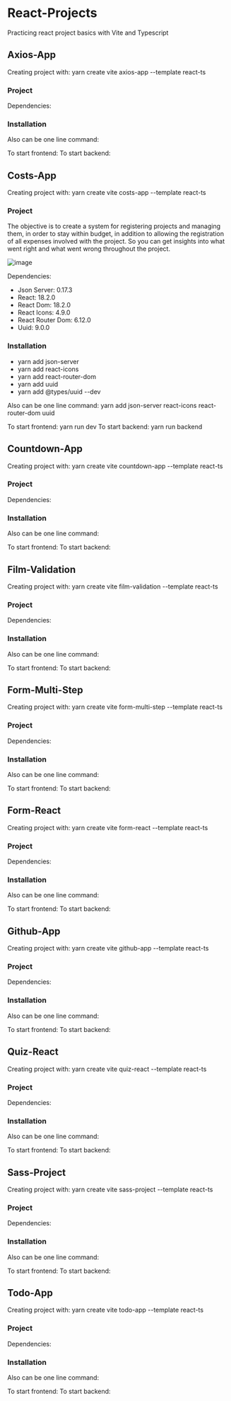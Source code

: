 # React-Projects

Practicing react project basics with Vite and Typescript

## Axios-App

Creating project with: yarn create vite axios-app --template react-ts

### Project







Dependencies:
  

### Installation



Also can be one line command:

To start frontend:
To start backend: 


## Costs-App

Creating project with: yarn create vite costs-app --template react-ts

### Project

The objective is to create a system for registering projects and managing them, in order to stay within budget, in addition to allowing the registration of all expenses involved with the project. So you can get insights into what went right and what went wrong throughout the project.


![image](https://github.com/Dutra3/react-projects/assets/56978439/d1d1715c-e73f-4801-ac38-26aa8bb19d25)


Dependencies:
  - Json Server: 0.17.3
  - React: 18.2.0
  - React Dom: 18.2.0
  - React Icons: 4.9.0
  - React Router Dom: 6.12.0
  - Uuid: 9.0.0

### Installation

- yarn add json-server
- yarn add react-icons
- yarn add react-router-dom
- yarn add uuid
- yarn add @types/uuid --dev

Also can be one line command: yarn add json-server react-icons react-router-dom uuid

To start frontend: yarn run dev
To start backend: yarn run backend


## Countdown-App

Creating project with: yarn create vite countdown-app --template react-ts

### Project







Dependencies:
  

### Installation



Also can be one line command:

To start frontend:
To start backend:


## Film-Validation

Creating project with: yarn create vite film-validation --template react-ts

### Project







Dependencies:
  

### Installation



Also can be one line command:

To start frontend:
To start backend:


## Form-Multi-Step

Creating project with: yarn create vite form-multi-step --template react-ts

### Project







Dependencies:
  

### Installation



Also can be one line command:

To start frontend:
To start backend:


## Form-React

Creating project with: yarn create vite form-react --template react-ts

### Project







Dependencies:
  

### Installation



Also can be one line command:

To start frontend:
To start backend:


## Github-App

Creating project with: yarn create vite github-app --template react-ts

### Project







Dependencies:
  

### Installation



Also can be one line command:

To start frontend:
To start backend:


## Quiz-React

Creating project with: yarn create vite quiz-react --template react-ts

### Project







Dependencies:
  

### Installation



Also can be one line command:

To start frontend:
To start backend:


## Sass-Project

Creating project with: yarn create vite sass-project --template react-ts

### Project







Dependencies:
  

### Installation



Also can be one line command:

To start frontend:
To start backend:


## Todo-App

Creating project with: yarn create vite todo-app --template react-ts

### Project







Dependencies:
  

### Installation



Also can be one line command:

To start frontend:
To start backend:
